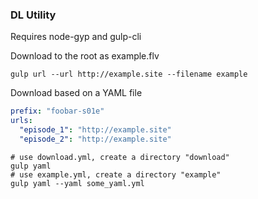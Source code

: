 ### DL Utility

Requires node-gyp and gulp-cli


Download to the root as example.flv
```
gulp url --url http://example.site --filename example
```

Download based on a YAML file
```yaml
prefix: "foobar-s01e"
urls:
  "episode_1": "http://example.site"
  "episode_2": "http://example.site" 
```
```shell
# use download.yml, create a directory "download"
gulp yaml
# use example.yml, create a directory "example"
gulp yaml --yaml some_yaml.yml
```
